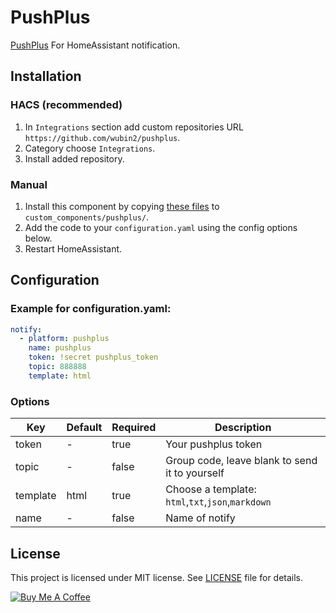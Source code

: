 # PushPlus
 [PushPlus](http://www.pushplus.plus) For HomeAssistant notification.

## Installation
### HACS (recommended)
1. In `Integrations` section add custom repositories URL `https://github.com/wubin2/pushplus`.
2. Category choose `Integrations`.
3. Install added repository.
### Manual
1. Install this component by copying [these files](https://github.com/wubin2/pushplus/tree/master/custom_components/pushplus) to `custom_components/pushplus/`.
2. Add the code to your `configuration.yaml` using the config options below.
3. Restart HomeAssistant.

## Configuration
### Example for configuration.yaml:
```yaml
notify:
  - platform: pushplus
    name: pushplus
    token: !secret pushplus_token
    topic: 888888
    template: html
```
### Options
| Key | Default |Required | Description |
|---|---|---|---|
| token | - | true | Your pushplus token  |
| topic | - | false | Group code, leave blank to send it to yourself |
| template | html | true | Choose a template:  `html`,`txt`,`json`,`markdown` |
| name | - | false | Name of notify |

## License
This project is licensed under MIT license. See [LICENSE](LICENSE) file for details.

<a href="https://www.buymeacoffee.com/holala" target="_blank"><img src="http://img1.coolsong.com/imgs/2021/05/49b7e0a6af0a43b6.png" alt="Buy Me A Coffee" style="height: auto !important;width: auto !important;" ></a>
